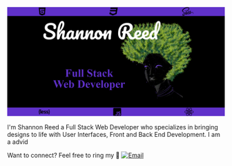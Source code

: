 

<!--
**shanreed/shanreed** is a ✨ _special_ ✨ repository because its `README.md` (this file) appears on your GitHub profile.

Here are some ideas to get you started:

- 🔭 I’m currently working on ...
- 🌱 I’m currently learning ...
- 👯 I’m looking to collaborate on ...
- 🤔 I’m looking for help with ...
- 💬 Ask me about ...
- 📫 How to reach me: ...
- 😄 Pronouns: ...
- ⚡ Fun fact: ...
-->

<img src="https://github.com/shanreed/shanreed/blob/master/headerImg2.png" alt="Full Stack Web Developer Banner"/>


I'm Shannon Reed a Full Stack Web Developer who specializes in bringing designs to life with User Interfaces, Front and Back End Development. I am a advid

Want to connect? Feel free to ring my :bell:
 <a href="shannonreed.dev"><img alt="Email" src="https://img.shields.io/badge/Email-shannontlreed@gmail.com-blue?style=flat-square&logo=gmail"></a>
</p>